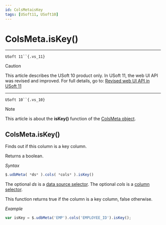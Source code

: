 ```yaml
---
id: ColsMetaisKey
tags: [USoft11, USoft10]
---
```

# ColsMeta.isKey()



----

`USoft 11``{.vs_11}`

> [!CAUTION]
> This article describes the USoft 10 product only.
> In USoft 11, the web UI API was revised and improved. For full details, go to:
> [Revised web UI API in USoft 11](/docs/Web_and_app_UIs/UDB_udb/Revised_web_UI_API_in_USoft_11.md)

----

`USoft 10``{.vs_10}`

> [!NOTE]
> This article is about the **isKey()** function of the [ColsMeta object](/docs/Web_and_app_UIs/UDB_ColsMeta).

## **ColsMeta.isKey()**

Finds out if this column is a key column.

Returns a boolean.

*Syntax*

```js
$.udbMeta( *ds* ).cols( *cols* ).isKey()
```

The optional *ds* is a [data source selector](/docs/Web_and_app_UIs/UDB_DataSourceMetaContainer/UDB_DataSourceMetaContainer_object.md). The optional *cols* is a [column selector](/docs/Web_and_app_UIs/UDB_ColsMeta/UDB_ColsMeta_object.md).

This function returns true if the column is a key column, false otherwise.

*Example*

```js
var isKey = $.udbMeta('EMP').cols('EMPLOYEE_ID').isKey();
```

 